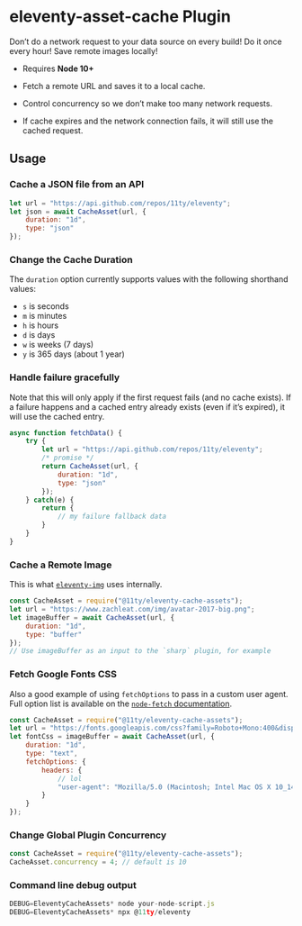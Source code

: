 # eleventy-asset-cache Plugin

Don’t do a network request to your data source on every build! Do it once every hour! Save remote images locally!

* Requires **Node 10+**

* Fetch a remote URL and saves it to a local cache.
* Control concurrency so we don’t make too many network requests.
* If cache expires and the network connection fails, it will still use the cached request.

## Usage

### Cache a JSON file from an API

```js
let url = "https://api.github.com/repos/11ty/eleventy";
let json = await CacheAsset(url, {
	duration: "1d",
	type: "json"
});
```

### Change the Cache Duration

The `duration` option currently supports values with the following shorthand values:

* `s` is seconds
* `m` is minutes
* `h` is hours
* `d` is days
* `w` is weeks (7 days)
* `y` is 365 days (about 1 year)

### Handle failure gracefully

Note that this will only apply if the first request fails (and no cache exists). If a failure happens and a cached entry already exists (even if it’s expired), it will use the cached entry.

```js
async function fetchData() {
	try {
		let url = "https://api.github.com/repos/11ty/eleventy";
		/* promise */
		return CacheAsset(url, {
			duration: "1d",
			type: "json"
		});
	} catch(e) {
		return {
			// my failure fallback data
		}
	}
}
```

### Cache a Remote Image

This is what [`eleventy-img`](https://github.com/11ty/eleventy-img/) uses internally.

```js
const CacheAsset = require("@11ty/eleventy-cache-assets");
let url = "https://www.zachleat.com/img/avatar-2017-big.png";
let imageBuffer = await CacheAsset(url, {
	duration: "1d",
	type: "buffer"
});
// Use imageBuffer as an input to the `sharp` plugin, for example
```

### Fetch Google Fonts CSS

Also a good example of using `fetchOptions` to pass in a custom user agent. Full option list is available on the [`node-fetch` documentation](https://www.npmjs.com/package/node-fetch#options).

```js
const CacheAsset = require("@11ty/eleventy-cache-assets");
let url = "https://fonts.googleapis.com/css?family=Roboto+Mono:400&display=swap";
let fontCss = imageBuffer = await CacheAsset(url, {
	duration: "1d",
	type: "text",
	fetchOptions: {
		headers: {
			// lol
			"user-agent": "Mozilla/5.0 (Macintosh; Intel Mac OS X 10_14_5) AppleWebKit/537.36 (KHTML, like Gecko) Chrome/74.0.3729.169 Safari/537.36"
		}
	}
});
```

### Change Global Plugin Concurrency

```js
const CacheAsset = require("@11ty/eleventy-cache-assets");
CacheAsset.concurrency = 4; // default is 10
```

### Command line debug output

```js
DEBUG=EleventyCacheAssets* node your-node-script.js
DEBUG=EleventyCacheAssets* npx @11ty/eleventy
```

<!--
## Roadmap

* Add support for tiered asset requests, e.g. CSS requests background-images and web fonts, for example.

## Open Questions

* `flat-cache` save method seems to be synchronous, is there a better async one?
* Our cache stores raw buffers internally, which are pretty bloated compared to the original. Surely there is a more efficient way to do this. Maybe store the files in their original format.
-->